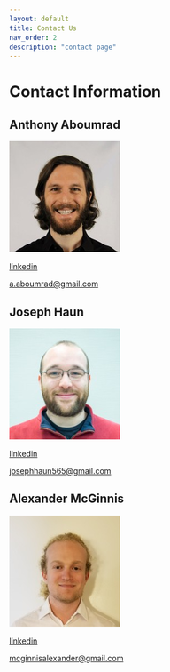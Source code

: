```yaml
---
layout: default
title: Contact Us
nav_order: 2
description: "contact page"
---
```


# Contact Information

## Anthony Aboumrad

<img src="anthony.jpeg" alt="anthony"/>

[linkedin](https://www.linkedin.com/in/aboumrad/)

a.aboumrad@gmail.com

## Joseph Haun

<img src="joe.jpeg" alt="joe"/>

[linkedin](https://www.linkedin.com/in/joseph-haun-304621100/)

josephhaun565@gmail.com

## Alexander McGinnis

<img src="alec.jpg" alt="alec"/>

[linkedin](https://www.linkedin.com/in/mcginnisa)

mcginnisalexander@gmail.com
